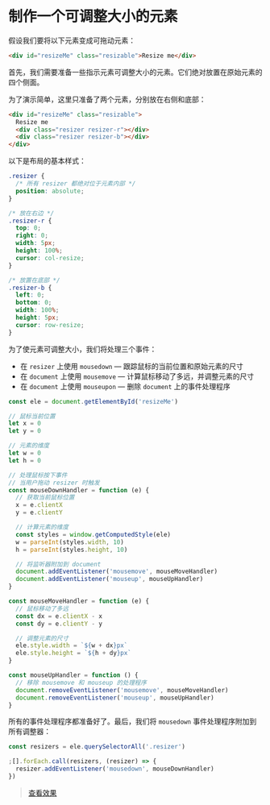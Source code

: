 # 制作一个可调整大小的元素

假设我们要将以下元素变成可拖动元素：

```html
<div id="resizeMe" class="resizable">Resize me</div>
```

首先，我们需要准备一些指示元素可调整大小的元素。它们绝对放置在原始元素的四个侧面。

为了演示简单，这里只准备了两个元素，分别放在右侧和底部：

```html
<div id="resizeMe" class="resizable">
  Resize me
  <div class="resizer resizer-r"></div>
  <div class="resizer resizer-b"></div>
</div>
```

以下是布局的基本样式：

```css
.resizer {
  /* 所有 resizer 都绝对位于元素内部 */
  position: absolute;
}

/* 放在右边 */
.resizer-r {
  top: 0;
  right: 0;
  width: 5px;
  height: 100%;
  cursor: col-resize;
}

/* 放置在底部 */
.resizer-b {
  left: 0;
  bottom: 0;
  width: 100%;
  height: 5px;
  cursor: row-resize;
}
```

为了使元素可调整大小，我们将处理三个事件：

- 在 `resizer` 上使用 `mousedown` — 跟踪鼠标的当前位置和原始元素的尺寸
- 在 `document` 上使用 `mousemove` — 计算鼠标移动了多远，并调整元素的尺寸
- 在 `document` 上使用 `mouseupon` — 删除 `document` 上的事件处理程序

```js
const ele = document.getElementById('resizeMe')

// 鼠标当前位置
let x = 0
let y = 0

// 元素的维度
let w = 0
let h = 0

// 处理鼠标按下事件
// 当用户拖动 resizer 时触发
const mouseDownHandler = function (e) {
  // 获取当前鼠标位置
  x = e.clientX
  y = e.clientY

  // 计算元素的维度
  const styles = window.getComputedStyle(ele)
  w = parseInt(styles.width, 10)
  h = parseInt(styles.height, 10)

  // 将监听器附加到 document
  document.addEventListener('mousemove', mouseMoveHandler)
  document.addEventListener('mouseup', mouseUpHandler)
}

const mouseMoveHandler = function (e) {
  // 鼠标移动了多远
  const dx = e.clientX - x
  const dy = e.clientY - y

  // 调整元素的尺寸
  ele.style.width = `${w + dx}px`
  ele.style.height = `${h + dy}px`
}

const mouseUpHandler = function () {
  // 移除 mousemove 和 mouseup 的处理程序
  document.removeEventListener('mousemove', mouseMoveHandler)
  document.removeEventListener('mouseup', mouseUpHandler)
}
```

所有的事件处理程序都准备好了。最后，我们将 `mousedown` 事件处理程序附加到所有调整器：

```js
const resizers = ele.querySelectorAll('.resizer')

;[].forEach.call(resizers, (resizer) => {
  resizer.addEventListener('mousedown', mouseDownHandler)
})
```

> [查看效果](https://codepen.io/lio-zero/pen/gOepYZQ)
